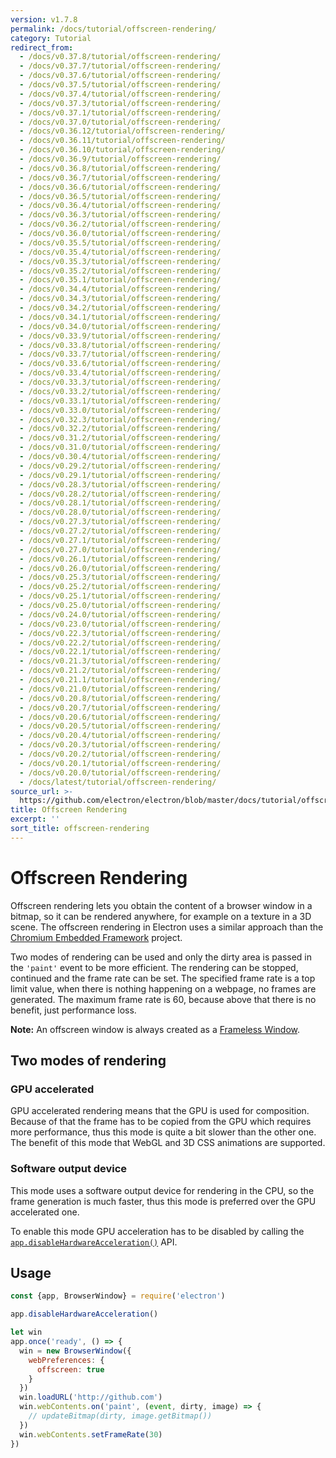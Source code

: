 ```yaml
---
version: v1.7.8
permalink: /docs/tutorial/offscreen-rendering/
category: Tutorial
redirect_from:
  - /docs/v0.37.8/tutorial/offscreen-rendering/
  - /docs/v0.37.7/tutorial/offscreen-rendering/
  - /docs/v0.37.6/tutorial/offscreen-rendering/
  - /docs/v0.37.5/tutorial/offscreen-rendering/
  - /docs/v0.37.4/tutorial/offscreen-rendering/
  - /docs/v0.37.3/tutorial/offscreen-rendering/
  - /docs/v0.37.1/tutorial/offscreen-rendering/
  - /docs/v0.37.0/tutorial/offscreen-rendering/
  - /docs/v0.36.12/tutorial/offscreen-rendering/
  - /docs/v0.36.11/tutorial/offscreen-rendering/
  - /docs/v0.36.10/tutorial/offscreen-rendering/
  - /docs/v0.36.9/tutorial/offscreen-rendering/
  - /docs/v0.36.8/tutorial/offscreen-rendering/
  - /docs/v0.36.7/tutorial/offscreen-rendering/
  - /docs/v0.36.6/tutorial/offscreen-rendering/
  - /docs/v0.36.5/tutorial/offscreen-rendering/
  - /docs/v0.36.4/tutorial/offscreen-rendering/
  - /docs/v0.36.3/tutorial/offscreen-rendering/
  - /docs/v0.36.2/tutorial/offscreen-rendering/
  - /docs/v0.36.0/tutorial/offscreen-rendering/
  - /docs/v0.35.5/tutorial/offscreen-rendering/
  - /docs/v0.35.4/tutorial/offscreen-rendering/
  - /docs/v0.35.3/tutorial/offscreen-rendering/
  - /docs/v0.35.2/tutorial/offscreen-rendering/
  - /docs/v0.35.1/tutorial/offscreen-rendering/
  - /docs/v0.34.4/tutorial/offscreen-rendering/
  - /docs/v0.34.3/tutorial/offscreen-rendering/
  - /docs/v0.34.2/tutorial/offscreen-rendering/
  - /docs/v0.34.1/tutorial/offscreen-rendering/
  - /docs/v0.34.0/tutorial/offscreen-rendering/
  - /docs/v0.33.9/tutorial/offscreen-rendering/
  - /docs/v0.33.8/tutorial/offscreen-rendering/
  - /docs/v0.33.7/tutorial/offscreen-rendering/
  - /docs/v0.33.6/tutorial/offscreen-rendering/
  - /docs/v0.33.4/tutorial/offscreen-rendering/
  - /docs/v0.33.3/tutorial/offscreen-rendering/
  - /docs/v0.33.2/tutorial/offscreen-rendering/
  - /docs/v0.33.1/tutorial/offscreen-rendering/
  - /docs/v0.33.0/tutorial/offscreen-rendering/
  - /docs/v0.32.3/tutorial/offscreen-rendering/
  - /docs/v0.32.2/tutorial/offscreen-rendering/
  - /docs/v0.31.2/tutorial/offscreen-rendering/
  - /docs/v0.31.0/tutorial/offscreen-rendering/
  - /docs/v0.30.4/tutorial/offscreen-rendering/
  - /docs/v0.29.2/tutorial/offscreen-rendering/
  - /docs/v0.29.1/tutorial/offscreen-rendering/
  - /docs/v0.28.3/tutorial/offscreen-rendering/
  - /docs/v0.28.2/tutorial/offscreen-rendering/
  - /docs/v0.28.1/tutorial/offscreen-rendering/
  - /docs/v0.28.0/tutorial/offscreen-rendering/
  - /docs/v0.27.3/tutorial/offscreen-rendering/
  - /docs/v0.27.2/tutorial/offscreen-rendering/
  - /docs/v0.27.1/tutorial/offscreen-rendering/
  - /docs/v0.27.0/tutorial/offscreen-rendering/
  - /docs/v0.26.1/tutorial/offscreen-rendering/
  - /docs/v0.26.0/tutorial/offscreen-rendering/
  - /docs/v0.25.3/tutorial/offscreen-rendering/
  - /docs/v0.25.2/tutorial/offscreen-rendering/
  - /docs/v0.25.1/tutorial/offscreen-rendering/
  - /docs/v0.25.0/tutorial/offscreen-rendering/
  - /docs/v0.24.0/tutorial/offscreen-rendering/
  - /docs/v0.23.0/tutorial/offscreen-rendering/
  - /docs/v0.22.3/tutorial/offscreen-rendering/
  - /docs/v0.22.2/tutorial/offscreen-rendering/
  - /docs/v0.22.1/tutorial/offscreen-rendering/
  - /docs/v0.21.3/tutorial/offscreen-rendering/
  - /docs/v0.21.2/tutorial/offscreen-rendering/
  - /docs/v0.21.1/tutorial/offscreen-rendering/
  - /docs/v0.21.0/tutorial/offscreen-rendering/
  - /docs/v0.20.8/tutorial/offscreen-rendering/
  - /docs/v0.20.7/tutorial/offscreen-rendering/
  - /docs/v0.20.6/tutorial/offscreen-rendering/
  - /docs/v0.20.5/tutorial/offscreen-rendering/
  - /docs/v0.20.4/tutorial/offscreen-rendering/
  - /docs/v0.20.3/tutorial/offscreen-rendering/
  - /docs/v0.20.2/tutorial/offscreen-rendering/
  - /docs/v0.20.1/tutorial/offscreen-rendering/
  - /docs/v0.20.0/tutorial/offscreen-rendering/
  - /docs/latest/tutorial/offscreen-rendering/
source_url: >-
  https://github.com/electron/electron/blob/master/docs/tutorial/offscreen-rendering.md
title: Offscreen Rendering
excerpt: ''
sort_title: offscreen-rendering
---
```




<!--


                                      ::::
                                    :o+//+o:
                                    +o    oo-
                                    :o+//oo/+o/
                                      -::-   -oo:
                                               /s/
                      -::::::::-                :s/  :::--
                  :+oo+////////+:        -:/+oo/ :s:-///++oo+:
                /o+:                -/+oo+/:-     +o-      -:+o:
               /s:              -:+o+/:           -o+         :s/
              -s/            -/oo/:                /s-         +s-
              -s/         -/oo/-                   -s/         /s-
               oo       :+o/-                       oo         oo
               -s/    :oo/                          /s-       /s-
                :s/ :oo:              -::-          /s-      /s:
                  -+o/               /ssss/         :s:    -+o-
                 :o+--               /ssss/         :s:   :o+-
                :s/  +o:              -::-          /s-   --
               -s/    :+o/-                         /s-
               oo       -+o+-                       oo
              -s/         -/oo/-                   -s/
             -+soo+:         -/oo/:                /s-      /oooo+-
             o+   :s:           -:+o+/:-          -o+      /s:  -oo
             oo:--/s:       ::      -:+oo+/:-     -/-      /s/--:o+
              :+++/-        :s:          -:/+ooo++//////++oo//+o+:
                             /s:                --::::::--
                              /s/              /s-
                               :oo:          :oo:
                                 /oo/-    -/oo/
                                   -/+oooo+/-





                   _______  _______  _______  _______  __
                  |       ||       ||       ||       ||  |
                  |  _____||_     _||   _   ||    _  ||  |
                  | |_____   |   |  |  | |  ||   |_| ||  |
                  |_____  |  |   |  |  |_|  ||    ___||__|
                   _____| |  |   |  |       ||   |     __
                  |_______|  |___|  |_______||___|    |__|


    This file is generated automatically, so it should not be edited.

    To make changes, head over to the electron/electron repository:

    https://github.com/electron/electron/blob/master/docs/tutorial/offscreen-rendering.md

    Thanks!

-->
# Offscreen Rendering

Offscreen rendering lets you obtain the content of a browser window in a bitmap, so it can be rendered anywhere, for example on a texture in a 3D scene. The offscreen rendering in Electron uses a similar approach than the [Chromium Embedded Framework](https://bitbucket.org/chromiumembedded/cef) project.

Two modes of rendering can be used and only the dirty area is passed in the `'paint'` event to be more efficient. The rendering can be stopped, continued and the frame rate can be set. The specified frame rate is a top limit value, when there is nothing happening on a webpage, no frames are generated. The maximum frame rate is 60, because above that there is no benefit, just performance loss.

**Note:** An offscreen window is always created as a [Frameless Window]({{site.baseurl}}/docs/api/frameless-window).

## Two modes of rendering

### GPU accelerated

GPU accelerated rendering means that the GPU is used for composition. Because of that the frame has to be copied from the GPU which requires more performance, thus this mode is quite a bit slower than the other one. The benefit of this mode that WebGL and 3D CSS animations are supported.

### Software output device

This mode uses a software output device for rendering in the CPU, so the frame generation is much faster, thus this mode is preferred over the GPU accelerated one.

To enable this mode GPU acceleration has to be disabled by calling the [`app.disableHardwareAcceleration()`]({{site.baseurl}}/docs/api/app#appdisablehardwareacceleration) API.

## Usage

```javascript
const {app, BrowserWindow} = require('electron')

app.disableHardwareAcceleration()

let win
app.once('ready', () => {
  win = new BrowserWindow({
    webPreferences: {
      offscreen: true
    }
  })
  win.loadURL('http://github.com')
  win.webContents.on('paint', (event, dirty, image) => {
    // updateBitmap(dirty, image.getBitmap())
  })
  win.webContents.setFrameRate(30)
})
```
